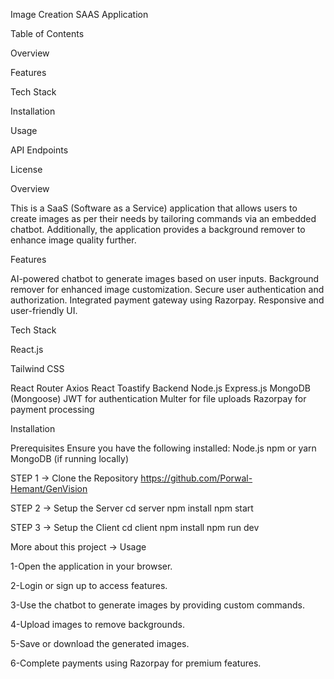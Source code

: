 Image Creation SAAS Application

Table of Contents

Overview

Features

Tech Stack

Installation

Usage

API Endpoints

License


Overview

This is a SaaS (Software as a Service) application that allows users to create images as per their needs by tailoring commands via an embedded chatbot. Additionally, the application provides a background remover to enhance image quality further.

Features

AI-powered chatbot to generate images based on user inputs.
Background remover for enhanced image customization.
Secure user authentication and authorization.
Integrated payment gateway using Razorpay.
Responsive and user-friendly UI.

Tech Stack

React.js

Tailwind CSS

React Router
Axios
React Toastify
Backend
Node.js
Express.js
MongoDB (Mongoose)
JWT for authentication
Multer for file uploads
Razorpay for payment processing

Installation

Prerequisites
Ensure you have the following installed:
Node.js
npm or yarn
MongoDB (if running locally)

STEP 1 -> 
Clone the Repository
https://github.com/Porwal-Hemant/GenVision

STEP 2 -> 
Setup the Server
cd server
npm install
npm start

STEP 3 -> 
Setup the Client
cd client
npm install
npm run dev


More about this project -> 
Usage

1-Open the application in your browser.

2-Login or sign up to access features.

3-Use the chatbot to generate images by providing custom commands.

4-Upload images to remove backgrounds.

5-Save or download the generated images.

6-Complete payments using Razorpay for premium features.
